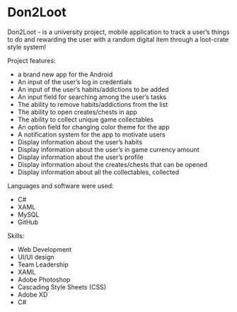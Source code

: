 # Don2Loot
Don2Loot - is a university project, mobile application to track a user’s things to do and rewarding the user with a random digital item through a loot-crate style system! 


Project features: 

- a brand new app for the Android
- An input of the user’s log in credentials
- An input of the user’s habits/addictions to be added
- An input field for searching among the user’s tasks
- The ability to remove habits/addictions from the list
- The ability to open creates/chests in app
- The ability to collect unique game collectables
- An option field for changing color theme for the app
- A notification system for the app to motivate users
- Display information about the user’s habits
- Display information about the user’s in game currency amount
- Display information about the user’s profile
- Display information about the creates/chests that can be opened
- Display information about all the collectables, collected


Languages and software were used: 

- C#
- XAML
- MySQL
- GitHub
  
Skills: 
- Web Development
- UI/UI design
- Team Leadership
- XAML
- Adobe Photoshop
- Cascading Style Sheets (CSS)
- Adobe XD
- C#
